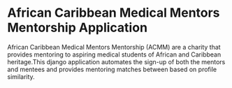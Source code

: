 # African Caribbean Medical Mentors Mentorship Application

African Caribbean Medical Mentors Mentorship (ACMM) are a charity that provides mentoring to aspiring medical students of African and Caribbean heritage.This django application automates the sign-up of both the mentors and mentees and provides mentoring matches between based on profile similarity. 